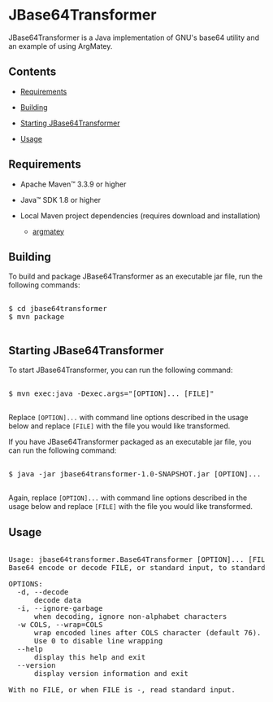 # JBase64Transformer

JBase64Transformer is a Java implementation of GNU's base64 utility and an example of using ArgMatey.

## Contents

- <a href="#requirements">Requirements</a>

- <a href="#building">Building</a>

- <a href="#starting">Starting JBase64Transformer</a>

- <a href="#usage">Usage</a>

<a name="requirements"></a>

## Requirements

- Apache Maven&#8482; 3.3.9 or higher 

- Java&#8482; SDK 1.8 or higher

- Local Maven project dependencies (requires download and installation)

  - [argmatey](https://github.com/jh3nd3rs0n/argmatey)

<a name="building"></a>

## Building

To build and package JBase64Transformer as an executable jar file, run the following commands:

<pre>

$ cd jbase64transformer
$ mvn package

</pre>

<a name="starting"></a>

## Starting JBase64Transformer 

To start JBase64Transformer, you can run the following command:

<pre>

$ mvn exec:java -Dexec.args="[OPTION]... [FILE]"

</pre>

Replace `[OPTION]...` with command line options described in the usage below and replace `[FILE]` with the file you would like transformed.

If you have JBase64Transformer packaged as an executable jar file, you can run the following command:

<pre>

$ java -jar jbase64transformer-1.0-SNAPSHOT.jar [OPTION]... [FILE]

</pre>

Again, replace `[OPTION]...` with command line options described in the usage below and replace `[FILE]` with the file you would like transformed.

<a name="usage"></a>

## Usage

<pre>

Usage: jbase64transformer.Base64Transformer [OPTION]... [FILE]
Base64 encode or decode FILE, or standard input, to standard output.

OPTIONS:
  -d, --decode
      decode data
  -i, --ignore-garbage
      when decoding, ignore non-alphabet characters
  -w COLS, --wrap=COLS
      wrap encoded lines after COLS character (default 76).
      Use 0 to disable line wrapping
  --help
      display this help and exit
  --version
      display version information and exit

With no FILE, or when FILE is -, read standard input.

</pre>
